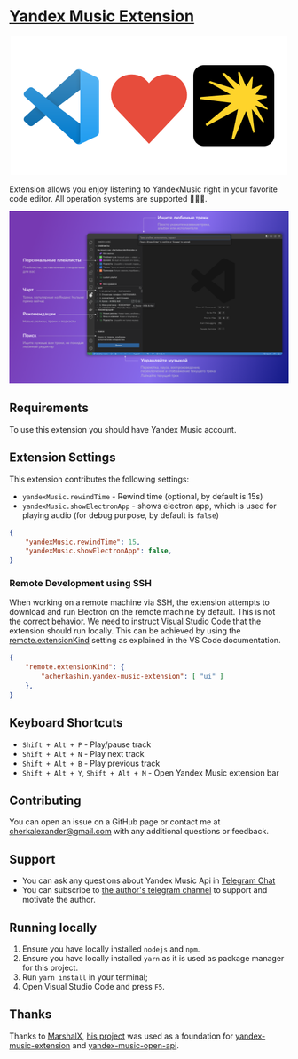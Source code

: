 # [Yandex Music Extension](https://marketplace.visualstudio.com/items?itemName=acherkashin.yandex-music-extension)

<p align="center">
  <img src="images/vs-loves-yandex-music.png">
</p>

Extension allows you enjoy listening to YandexMusic right in your favorite code editor.
All operation systems are supported 🎉🎉🎉.

![Extension Features](images/extension-features.png)

## Requirements

To use this extension you should have Yandex Music account.

## Extension Settings

This extension contributes the following settings:

- `yandexMusic.rewindTime` - Rewind time (optional, by default is 15s)
- `yandexMusic.showElectronApp` - shows electron app, which is used for playing audio (for debug purpose, by default is `false`)

```json
{
    "yandexMusic.rewindTime": 15,
    "yandexMusic.showElectronApp": false,
}
```

### Remote Development using SSH

When working on a remote machine via SSH, the extension attempts to download and run Electron on the remote machine by default. This is not the correct behavior. We need to instruct Visual Studio Code that the extension should run locally. This can be achieved by using the [remote.extensionKind](https://code.visualstudio.com/docs/remote/ssh#_advanced-forcing-an-extension-to-run-locally-remotely) setting as explained in the VS Code documentation.

```json
{
    "remote.extensionKind": {
        "acherkashin.yandex-music-extension": [ "ui" ]
    },
}
```

## Keyboard Shortcuts

- `Shift + Alt + P` - Play/pause track
- `Shift + Alt + N` - Play next track
- `Shift + Alt + B` - Play previous track
- `Shift + Alt + Y`, `Shift + Alt + M` - Open Yandex Music extension bar

## Contributing

You can open an issue on a GitHub page or contact me at cherkalexander@gmail.com with any additional questions or feedback.

## Support

- You can ask any questions about Yandex Music Api in [Telegram Chat](https://t.me/yandex_music_api)
- You can subscribe to [the author's telegram channel](https://t.me/cherkashindev) to support and motivate the author.

## Running locally

1. Ensure you have locally installed `nodejs` and `npm`.
2. Ensure you have locally installed `yarn` as it is used as package manager for this project.
3. Run `yarn install` in your terminal;
4. Open Visual Studio Code and press `F5`.


## Thanks

Thanks to [MarshalX](https://github.com/MarshalX/), [his project](https://github.com/MarshalX/yandex-music-api) was used as a foundation for [yandex-music-extension](https://github.com/acherkashin/yandex-music-extension) and [yandex-music-open-api](https://github.com/acherkashin/yandex-music-open-api).

